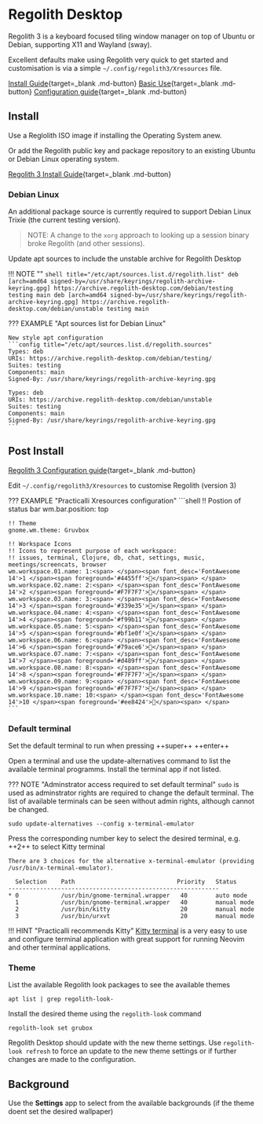 # Regolith Desktop

Regolith 3 is a keyboard focused tiling window manager on top of Ubuntu or Debian, supporting X11 and Wayland (sway).

Excellent defaults make using Regolith very quick to get started and customisation is via a simple `~/.config/regolith3/Xresources` file.

[Install Guide](https://regolith-desktop.com/docs/using-regolith/install/){target=_blank .md-button}
[Basic Use](https://regolith-desktop.com/docs/using-regolith/basics/){target=_blank .md-button}
[Configuration guide](https://regolith-desktop.com/docs/using-regolith/configuration/){target=_blank .md-button}

## Install

Use a Reglolith ISO image if installing the Operating System anew.

Or add the Regolith public key and package repository to an existing Ubuntu or Debian Linux operating system.

[Regolith 3 Install Guide](https://regolith-desktop.com/docs/using-regolith/install/){target=_blank .md-button}

### Debian Linux

An additional package source is currently required to support Debian Linux Trixie (the current testing version).

> NOTE: A change to the `xorg` approach to looking up a session binary broke Regolith (and other sessions).

Update apt sources to include the unstable archive for Regolith Desktop

!!! NOTE ""
    ```shell title="/etc/apt/sources.list.d/regolith.list"
    deb [arch=amd64 signed-by=/usr/share/keyrings/regolith-archive-keyring.gpg] https://archive.regolith-desktop.com/debian/testing testing main
    deb [arch=amd64 signed-by=/usr/share/keyrings/regolith-archive-keyring.gpg] https://archive.regolith-desktop.com/debian/unstable testing main
    ```

??? EXAMPLE "Apt sources list for Debian Linux"

    New style apt configuration
    ```config title="/etc/apt/sources.list.d/regolith.sources"
    Types: deb
    URIs: https://archive.regolith-desktop.com/debian/testing/
    Suites: testing
    Components: main
    Signed-By: /usr/share/keyrings/regolith-archive-keyring.gpg

    Types: deb
    URIs: https://archive.regolith-desktop.com/debian/unstable
    Suites: testing
    Components: main
    Signed-By: /usr/share/keyrings/regolith-archive-keyring.gpg
    ```

## Post Install

[Regolith 3 Configuration guide](https://regolith-desktop.com/docs/using-regolith/configuration/){target=_blank .md-button}

Edit `~/.config/regolith3/Xresources` to customise Regolith (version 3)

??? EXAMPLE "Practicalli Xresources configuration"
    ```shell
    !! Postion of status bar
    wm.bar.position: top

    !! Theme
    gnome.wm.theme: Gruvbox

    !! Workspace Icons
    !! Icons to represent purpose of each workspace:
    !! issues, terminal, Clojure, db, chat, settings, music, meetings/screencats, browser
    wm.workspace.01.name: 1:<span> </span><span font_desc='FontAwesome 14'>1 </span><span foreground='#4455ff'></span><span> </span>
    wm.workspace.02.name: 2:<span> </span><span font_desc='FontAwesome 14'>2 </span><span foreground='#F7F7F7'></span><span> </span>
    wm.workspace.03.name: 3:<span> </span><span font_desc='FontAwesome 14'>3 </span><span foreground='#339e35'></span><span> </span>
    wm.workspace.04.name: 4:<span> </span><span font_desc='FontAwesome 14'>4 </span><span foreground='#f99b11'></span><span> </span>
    wm.workspace.05.name: 5:<span> </span><span font_desc='FontAwesome 14'>5 </span><span foreground='#bf1e0f'></span><span> </span>
    wm.workspace.06.name: 6:<span> </span><span font_desc='FontAwesome 14'>6 </span><span foreground='#79ace6'></span><span> </span>
    wm.workspace.07.name: 7:<span> </span><span font_desc='FontAwesome 14'>7 </span><span foreground='#d489ff'></span><span> </span>
    wm.workspace.08.name: 8:<span> </span><span font_desc='FontAwesome 14'>8 </span><span foreground='#F7F7F7'></span><span> </span>
    wm.workspace.09.name: 9:<span> </span><span font_desc='FontAwesome 14'>9 </span><span foreground='#F7F7F7'></span><span> </span>
    wm.workspace.10.name: 10:<span> </span><span font_desc='FontAwesome 14'>10 </span><span foreground='#ee8424'></span><span> </span>
    ```

### Default terminal

Set the default terminal to run when pressing ++super++ ++enter++

Open a terminal and use the update-alternatives command to list the available terminal programms.  Install the terminal app if not listed.

??? NOTE "Adminstrator access required to set default terminal"
    `sudo` is used as adminstrator rights are required to change the default terminal.  The list of available terminals can be seen without admin rights, although cannot be changed.

```shell
sudo update-alternatives --config x-terminal-emulator
```

Press the corresponding number key to select the desired terminal, e.g. ++2++ to select Kitty terminal

```shell
There are 3 choices for the alternative x-terminal-emulator (providing /usr/bin/x-terminal-emulator).

  Selection    Path                             Priority   Status
------------------------------------------------------------
* 0            /usr/bin/gnome-terminal.wrapper   40        auto mode
  1            /usr/bin/gnome-terminal.wrapper   40        manual mode
  2            /usr/bin/kitty                    20        manual mode
  3            /usr/bin/urxvt                    20        manual mode
```

!!! HINT "Practicalli recommends Kitty"
    [Kitty terminal](/engineering-playbook/command-line/kitty-terminal/) is a very easy to use and configure terminal application with great support for running Neovim and other terminal applications.

### Theme

List the available Regolith look packages to see the available themes

```shell
apt list | grep regolith-look-
```

Install the desired theme using the `regolith-look` command

```shell
regolith-look set grubox
```

Regolith Desktop should update with the new theme settings.  Use `regolith-look refresh` to force an update to the new theme settings or if further changes are made to the configuration.

## Background

Use the **Settings** app to select from the available backgrounds (if the theme doent set the desired wallpaper)
